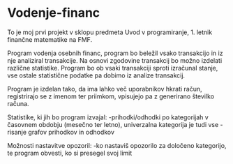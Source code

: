 # Vodenje-financ
To je moj prvi projekt v sklopu predmeta Uvod v programiranje, 1. letnik finančne matematike na FMF.

Program vodenja osebnih financ, program bo beležil vsako transakcijo in iz nje analiziral transakcije. Na osnovi zgodovine transakcij bo možno izdelati različne statistike. Program bo ob vsaki transakciji sproti izračunal stanje, vse ostale statistične podatke pa dobimo iz analize transakcij. 

Program je izdelan tako, da ima lahko več uporabnikov hkrati račun, registrirajo se z imenom ter priimkom, vpisujejo pa z generirano številko računa.

Statistike, ki jih bo program izvajal:
-prihodki/odhodki po kategorijah v časovnem obdobju (mesečno ter letno), univerzalna kategorija je tudi vse 
-risanje grafov prihodkov in odhodkov

Možnosti nastavitve opozoril:
-ko nastaviš opozorilo za določeno kategorijo, te program obvesti, ko si presegel svoj limit


